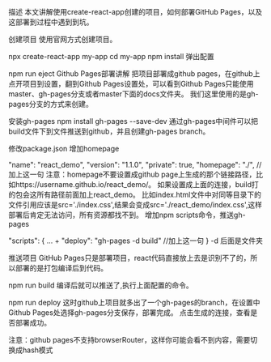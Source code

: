 描述
本文讲解使用create-react-app创建的项目，如何部署GitHub Pages，以及这部署到过程中遇到到坑。

创建项目
使用官网方式创建项目。

npx create-react-app my-app
cd my-app
npm install
弹出配置

npm run eject
Github Pages部署讲解
把项目部署成github pages，在github上点开项目到设置，翻到Github Pages设置处，可以看到Github Pages只能使用master、gh-pages分支或者master下面的docs文件夹。
我们这里使用的是gh-pages分支的方式来创建。

安装gh-pages
npm install gh-pages --save-dev
通过gh-pages中间件可以把build文件下到文件推送到github，并且创建gh-pages branch。

修改package.json
增加homepage

  "name": "react_demo",
  "version": "1.1.0",
  "private": true,
  "homepage": "./",  //加上这一句
注意：homepage不要设置成github page上生成的那个链接路径，比如https://username.github.io/react_demo/。
如果设置成上面的连接，build打的包会这所有路径前面加上react_demo。
比如index.html文件中对同等目录下的文件引用应该是src='./index.css',结果会变成src='./react_demo/index.css',这样部署后肯定无法访问，所有资源都找不到。
增加npm scripts命令，推送gh-pages

"scripts": {
        ...
     + "deploy": "gh-pages -d build" //加上这一句
}
-d 后面是文件夹

推送项目
GitHub Pages只是部署项目，react代码直接放上去是识别不了的，所以部署的是打包编译后到代码。

npm run build
编译后就可以推送了,执行上面配置的命令。

npm run deploy
这时github上项目就多出了一个gh-pages的branch，在设置中Github Pages处选择gh-pages分支保存，部署完成。
点击生成的连接，查看是否部署成功。



注意：github pages不支持browserRouter，这样你可能会看不到内容，需要切换成hash模式